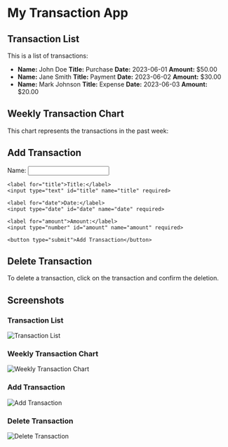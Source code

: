 



  <title>My Transaction App</title>
  <style>
    /* Add your custom styles here */
  </style>
</head>
<body>
  <h1>My Transaction App</h1>
  
  <h2>Transaction List</h2>
  <p>This is a list of transactions:</p>
  <ul>
    <li>
      <strong>Name:</strong> John Doe
      <strong>Title:</strong> Purchase
      <strong>Date:</strong> 2023-06-01
      <strong>Amount:</strong> $50.00
    </li>
    <li>
      <strong>Name:</strong> Jane Smith
      <strong>Title:</strong> Payment
      <strong>Date:</strong> 2023-06-02
      <strong>Amount:</strong> $30.00
    </li>
    <li>
      <strong>Name:</strong> Mark Johnson
      <strong>Title:</strong> Expense
      <strong>Date:</strong> 2023-06-03
      <strong>Amount:</strong> $20.00
    </li>
  </ul>
  
  <h2>Weekly Transaction Chart</h2>
  <p>This chart represents the transactions in the past week:</p>
  <div id="chart-container">
    <!-- Add your chart bar component here -->
  </div>
  
  <h2>Add Transaction</h2>
  <form>
    <label for="name">Name:</label>
    <input type="text" id="name" name="name" required>
    
    <label for="title">Title:</label>
    <input type="text" id="title" name="title" required>
    
    <label for="date">Date:</label>
    <input type="date" id="date" name="date" required>
    
    <label for="amount">Amount:</label>
    <input type="number" id="amount" name="amount" required>
    
    <button type="submit">Add Transaction</button>
  </form>
  
  <h2>Delete Transaction</h2>
  <p>To delete a transaction, click on the transaction and confirm the deletion.</p>
  <ul id="transaction-list">
    <!-- Add your transaction list here -->
  </ul>
  
  <h2>Screenshots</h2>
  
  <h3>Transaction List</h3>
  <img src="screenshots/transaction_list.png" alt="Transaction List">
  
  <h3>Weekly Transaction Chart</h3>
  <img src="screenshots/weekly_chart.png" alt="Weekly Transaction Chart">
  
  <h3>Add Transaction</h3>
  <img src="screenshots/add_transaction.png" alt="Add Transaction">
  
  <h3>Delete Transaction</h3>
  <img src="screenshots/delete_transaction.png" alt="Delete Transaction">
  
  <script>
    // Add your JavaScript code here
  </script>
</body>
</html>
